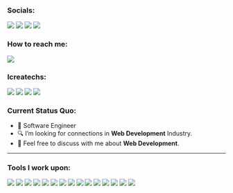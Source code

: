 ### Socials: 
<a href="https://m.youtube.com/carlcastanas"><img src="https://img.shields.io/badge/carlcastanas-FF0000?style=for-the-badge&logo=youtube&logoColor=white"></a> <a href="https://instagram.com/carlcastanas"><img src="https://img.shields.io/badge/carlcastanas-%23E4405F.svg?&style=for-the-badge&logo=instagram&logoColor=white"></a>  <a href="https://www.linkedin.com/in/carlcastanas/"><img src="https://img.shields.io/badge/carlcastanas-%230077B5.svg?&style=for-the-badge&logo=linkedin&logoColor=white"></a> <a href="https://www.facebook.com/carlcastanas/"><img src="https://img.shields.io/badge/carlcastanas-1877F2?style=for-the-badge&logo=facebook&logoColor=white"></a>
<br>
### How to reach me: 
<a href="mailto: juriel.ucomia@gmail.com">
<img src="https://img.shields.io/badge/-juriel.ucomia%40gmail.com-7B83EB?&style=for-the-badge&logo=Microsoft-outlook&logoColor=white" ></a>

### Icreatechs:
<a href="https://www.linkedin.com/in/carlcastanas/"><img src="https://img.shields.io/badge/LinkedIn-%230077B5.svg?&style=for-the-badge&logo=linkedin&logoColor=white"></a> <a href="https://www.facebook.com/carlcastanas/"><img src="https://img.shields.io/badge/Facebook-1877F2?style=for-the-badge&logo=facebook&logoColor=white"></a> <a href="https://instagram.com/carlcastanas"><img src="https://img.shields.io/badge/Instagram-%23E4405F.svg?&style=for-the-badge&logo=instagram&logoColor=white"></a> <a href="https://m.youtube.com/carlcastanas"><img src="https://img.shields.io/badge/YouTube-FF0000?style=for-the-badge&logo=youtube&logoColor=white"></a> 

### Current Status Quo:

- 💼 Software Engineer
- 🔍 I’m looking for connections in <strong>Web Development</strong> Industry.
- 💬 Feel free to discuss with me about <strong>Web Development</strong>.

------------------------------------------- 

### Tools I work upon:

<img src="https://img.shields.io/badge/html5-%23E34F26.svg?style=for-the-badge&logo=html5&logoColor=white">   <img src="https://img.shields.io/badge/css3%20-%2314354C.svg?&style=for-the-badge&logo=css3&logoColor=white">   <img src="https://img.shields.io/badge/javascript%20-%23323330.svg?&style=for-the-badge&logo=javascript&logoColor=%23F7DF1E">  <img src="https://img.shields.io/badge/react-%2320232a.svg?style=for-the-badge&logo=react&logoColor=%2361DAFB">  <img src="https://img.shields.io/badge/Babel-F9DC3e?style=for-the-badge&logo=babel&logoColor=black"> <img src="https://img.shields.io/badge/node.js%20-%23008CC1.svg?&style=for-the-badge&logo=node.js&logoColor=white"> <img src="https://img.shields.io/badge/mongodb%20-%2347A248svg?&style=for-the-badge&logo=mongodb&logoColor=white"> <img src="https://img.shields.io/badge/git%20-%23F05032.svg?&style=for-the-badge&logo=git&logoColor=white"/> <img src="http://img.shields.io/badge/-VS%20Code-000000?style=for-the-badge&logo=Visual-studio-code&logoColor=blue">  <img src="https://img.shields.io/badge/Canva-%2300C4CC.svg?style=for-the-badge&logo=Canva&logoColor=white"> <img src="https://img.shields.io/badge/figma-%23F24E1E.svg?style=for-the-badge&logo=figma&logoColor=white"> <img src="https://img.shields.io/badge/Eclipse-FE7A16.svg?style=for-the-badge&logo=Eclipse&logoColor=white"> <img src="https://img.shields.io/badge/Swift-FA7343?style=for-the-badge&logo=swift&logoColor=white"> <img src="https://img.shields.io/badge/TypeScript-007ACC?style=for-the-badge&logo=typescript&logoColor=white"> <img src="https://img.shields.io/badge/Flutter-02569B?style=for-the-badge&logo=flutter&logoColor=white">

<!-- -------------------------------------------  -->

<!-- ### Profile Visits:
![Visitor Count](https://profile-counter.glitch.me/{carlcastanas}/count.svg) -->